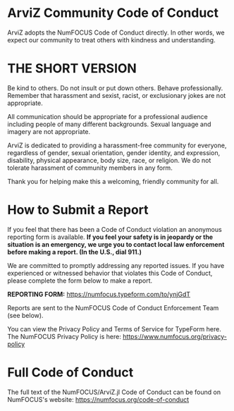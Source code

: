 # ArviZ Community Code of Conduct

ArviZ adopts the NumFOCUS Code of Conduct directly.
In other words, we expect our community to treat others with kindness and understanding.

# THE SHORT VERSION

Be kind to others.
Do not insult or put down others.
Behave professionally.
Remember that harassment and sexist, racist, or exclusionary jokes are not appropriate.

All communication should be appropriate for a professional audience including people of many different backgrounds.
Sexual language and imagery are not appropriate.

ArviZ is dedicated to providing a harassment-free community for everyone, regardless of gender, sexual orientation, gender identity, and expression, disability, physical appearance, body size, race, or religion.
We do not tolerate harassment of community members in any form.

Thank you for helping make this a welcoming, friendly community for all.

# How to Submit a Report

If you feel that there has been a Code of Conduct violation an anonymous reporting form is available.
**If you feel your safety is in jeopardy or the situation is an emergency, we urge you to contact local law enforcement before making a report.
(In the U.S., dial 911.)**

We are committed to promptly addressing any reported issues.
If you have experienced or witnessed behavior that violates this Code of Conduct, please complete the form below to make a report.

**REPORTING FORM:** https://numfocus.typeform.com/to/ynjGdT

Reports are sent to the NumFOCUS Code of Conduct Enforcement Team (see below).

You can view the Privacy Policy and Terms of Service for TypeForm here.
The NumFOCUS Privacy Policy is here: https://www.numfocus.org/privacy-policy

# Full Code of Conduct

The full text of the NumFOCUS/ArviZ.jl Code of Conduct can be found on NumFOCUS's website: https://numfocus.org/code-of-conduct
